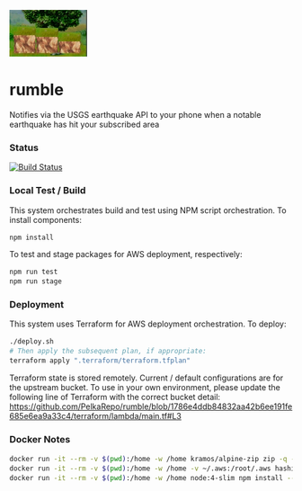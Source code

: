 ![rumble](./media/quake.jpg)
# rumble
Notifies via the USGS earthquake API to your phone when a notable earthquake has hit your subscribed area

### Status
[![Build Status](https://travis-ci.org/PelkaRepo/rumble.svg)](https://travis-ci.org/PelkaRepo/rumble)

### Local Test / Build
This system orchestrates build and test using NPM script orchestration.  To install components:

```bash
npm install
```

To test and stage packages for AWS deployment, respectively:
```bash
npm run test
npm run stage
```

### Deployment
This system uses Terraform for AWS deployment orchestration.  To deploy:

```bash
./deploy.sh
# Then apply the subsequent plan, if appropriate:
terraform apply ".terraform/terraform.tfplan"
```

Terraform state is stored remotely.  Current / default configurations are for the upstream bucket.
To use in your own environment, please update the following line of Terraform with the correct
bucket detail:  https://github.com/PelkaRepo/rumble/blob/1786e4ddb84832aa42b6ee191fe685e6ea9a33c4/terraform/lambda/main.tf#L3

### Docker Notes
```bash
docker run -it --rm -v $(pwd):/home -w /home kramos/alpine-zip zip -q -9 -0 -r -b ./bin ./node_modules/ ./index.js ./package.json
docker run -it --rm -v $(pwd):/home -w /home -v ~/.aws:/root/.aws hashicorp/terraform:0.11.15 init ./terraform/rumble
docker run -it --rm -v $(pwd):/home -w /home node:4-slim npm install --no-optional
```
